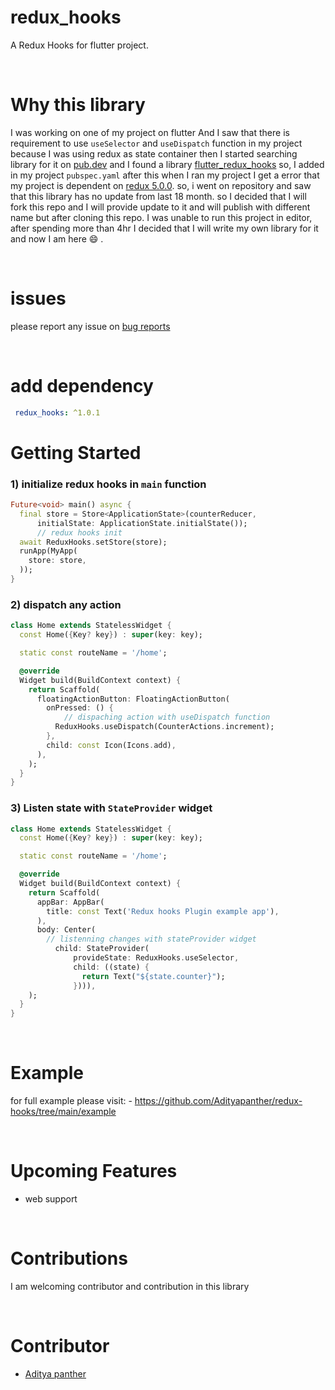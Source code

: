 # redux_hooks

A Redux Hooks for flutter project.

<br>

# Why this library

I was working on one of my project on flutter And I saw that there is requirement to use `useSelector` and `useDispatch` function in my project because I was using redux as state container then I started searching library for it on [pub.dev](https://pub.dev) and I found a library  [flutter_redux_hooks](https://pub.dev/packages/flutter_redux_hooks) so, I added in my project `pubspec.yaml` after this when I ran my project I get a error that my project is dependent on [redux 5.0.0](https://pub.dev/packages/redux). so, i went on repository and saw that this library has no update from last 18 month. so I decided that I will fork this repo and I will provide update to it and will publish with different name but after cloning this repo. I was unable to run this project in editor, after spending more than 4hr I decided that I will write my own library for it and now I am here  :smile: .

<br>


# issues

please report any issue on [bug reports](https://github.com/Adityapanther/redux-hooks/issues)

<br>


# add dependency 
```yaml
 redux_hooks: ^1.0.1
```



# Getting Started


### 1) initialize redux hooks in `main` function

```dart
Future<void> main() async {
  final store = Store<ApplicationState>(counterReducer,
      initialState: ApplicationState.initialState());
      // redux hooks init 
  await ReduxHooks.setStore(store);
  runApp(MyApp(
    store: store,
  ));
}
```


### 2) dispatch any action

```dart
class Home extends StatelessWidget {
  const Home({Key? key}) : super(key: key);

  static const routeName = '/home';

  @override
  Widget build(BuildContext context) {
    return Scaffold(
      floatingActionButton: FloatingActionButton(
        onPressed: () {
            // dispaching action with useDispatch function
          ReduxHooks.useDispatch(CounterActions.increment);
        },
        child: const Icon(Icons.add),
      ),
    );
  }
}
```



### 3) Listen state with `StateProvider` widget

```dart
class Home extends StatelessWidget {
  const Home({Key? key}) : super(key: key);

  static const routeName = '/home';

  @override
  Widget build(BuildContext context) {
    return Scaffold(
      appBar: AppBar(
        title: const Text('Redux hooks Plugin example app'),
      ),
      body: Center(
        // listenning changes with stateProvider widget
          child: StateProvider(
              provideState: ReduxHooks.useSelector,
              child: ((state) {
                return Text("${state.counter}");
              }))),
    );
  }
}
```

<br>


#  Example

for full example please visit: - https://github.com/Adityapanther/redux-hooks/tree/main/example

<br>


#  Upcoming Features

* web support

<br>


# Contributions

I am welcoming contributor and contribution in this library

<br>


# Contributor

- [Aditya panther](https://github.com/Adityapanther)




